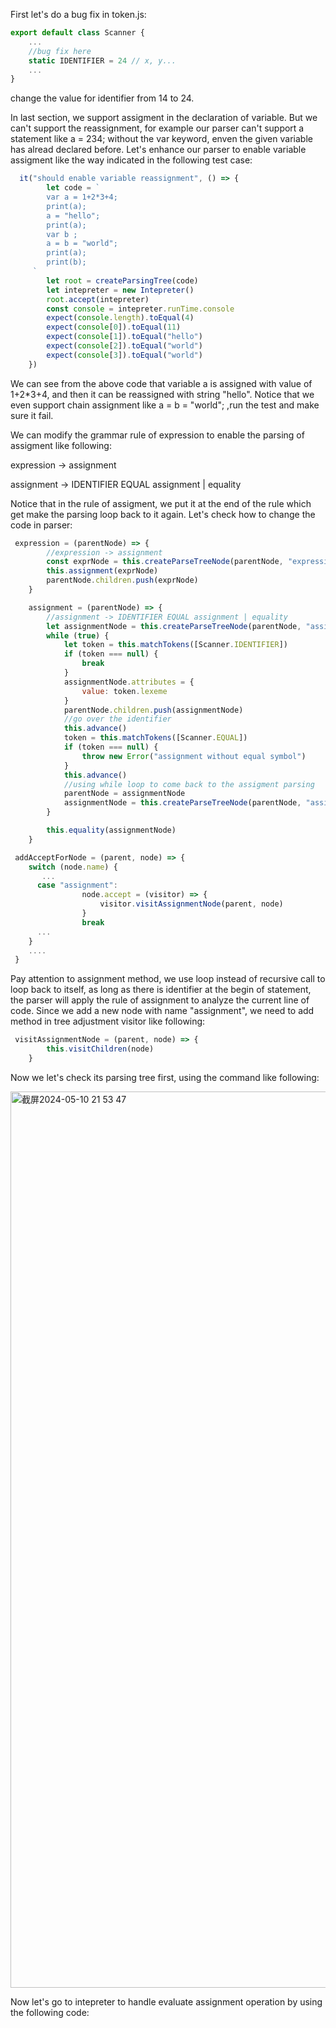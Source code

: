 First let's do a bug fix in token.js:

```js
export default class Scanner {
    ...
    //bug fix here
    static IDENTIFIER = 24 // x, y...
    ...
}
```
change the value for identifier from 14 to 24.

In last section, we support assigment in the declaration of variable. But we can't support the reassignment, for example our parser can't support a statement like a = 234; without the var keyword, enven the given variable has alread declared before. Let's enhance our parser to enable variable assigment like the way indicated in the following test case:

```js
  it("should enable variable reassignment", () => {
        let code = `
        var a = 1+2*3+4;
        print(a);
        a = "hello";
        print(a);
        var b ;
        a = b = "world";
        print(a);
        print(b);
     `
        let root = createParsingTree(code)
        let intepreter = new Intepreter()
        root.accept(intepreter)
        const console = intepreter.runTime.console
        expect(console.length).toEqual(4)
        expect(console[0]).toEqual(11)
        expect(console[1]).toEqual("hello")
        expect(console[2]).toEqual("world")
        expect(console[3]).toEqual("world")
    })

```
We can see from the above code that variable a is assigned with value of 1+2*3+4, and then it can be reassigned with string "hello". Notice that we even support chain assignment like a = b = "world";
,run the test and make sure it fail.

We can modify the grammar rule of expression to enable the parsing of assigment like following:

expression -> assignment

assignment -> IDENTIFIER EQUAL assignment | equality

Notice that in the rule of assigment, we put it at the end of the rule which get make the parsing loop back to it again. Let's check how to change the code in parser:
```js
 expression = (parentNode) => {
        //expression -> assignment
        const exprNode = this.createParseTreeNode(parentNode, "expression")
        this.assignment(exprNode)
        parentNode.children.push(exprNode)
    }

    assignment = (parentNode) => {
        //assignment -> IDENTIFIER EQUAL assignment | equality
        let assignmentNode = this.createParseTreeNode(parentNode, "assignment")
        while (true) {
            let token = this.matchTokens([Scanner.IDENTIFIER])
            if (token === null) {
                break
            }
            assignmentNode.attributes = {
                value: token.lexeme
            }
            parentNode.children.push(assignmentNode)
            //go over the identifier
            this.advance()
            token = this.matchTokens([Scanner.EQUAL])
            if (token === null) {
                throw new Error("assignment without equal symbol")
            }
            this.advance()
            //using while loop to come back to the assigment parsing
            parentNode = assignmentNode
            assignmentNode = this.createParseTreeNode(parentNode, "assignment")
        }

        this.equality(assignmentNode)
    }

 addAcceptForNode = (parent, node) => {
    switch (node.name) {
       ...
      case "assignment":
                node.accept = (visitor) => {
                    visitor.visitAssignmentNode(parent, node)
                }
                break
      ...
    }
    ....
 }

```
Pay attention to assignment method, we use loop instead of recursive call to loop back to itself, as long as there is identifier at the begin of statement, the parser will apply the
rule of assignment to analyze the current line of code. Since we add a new node with name "assignment", we need to add method in tree adjustment visitor like following:
```js
 visitAssignmentNode = (parent, node) => {
        this.visitChildren(node)
    }
```
Now we let's check its parsing tree first, using the command like following:

<img width="1434" alt="截屏2024-05-10 21 53 47" src="https://github.com/wycl16514/dragonscript_statement_runtime/assets/7506958/bcfc9cf7-611e-4da6-9aa3-0d250f6ecc2f">

Now let's go to intepreter to handle evaluate assignment operation by using the following code:
```

```


